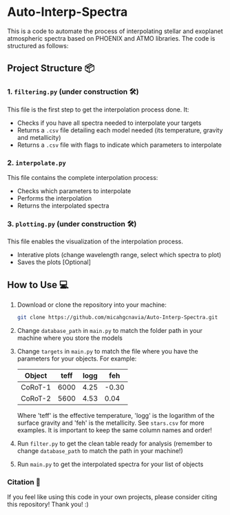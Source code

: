 # Auto-Interp-Spectra

This is a code to automate the process of interpolating stellar and exoplanet atmospheric spectra based on PHOENIX and ATMO libraries. The code is structured as follows:

## Project Structure 📦

### 1. **`filtering.py`** (under construction 🛠️)
This file is the first step to get the interpolation process done. It:
- Checks if you have all spectra needed to interpolate your targets
- Returns a `.csv` file detailing each model needed (its temperature, gravity and metallicity)
- Returns a `.csv` file with flags to indicate which parameters to interpolate

### 2. **`interpolate.py`**
This file contains the complete interpolation process:
- Checks which parameters to interpolate
- Performs the interpolation
- Returns the interpolated spectra

### 3. **`plotting.py`** (under construction 🛠️)
This file enables the visualization of the interpolation process.
- Interative plots (change wavelength range, select which spectra to plot)
- Saves the plots [Optional]

## How to Use 💻

1. Download or clone the repository into your machine:
   ```bash
   git clone https://github.com/micahgcnavia/Auto-Interp-Spectra.git
   ```
2. Change `database_path` in `main.py` to match the folder path in your machine where you store the models
3. Change `targets` in `main.py` to match the file where you have the parameters for your objects. For example:

    | Object   | teff | logg | feh   |
    |----------|------|------|-------|
    | CoRoT-1  | 6000 | 4.25 | -0.30 |
    | CoRoT-2  | 5600 | 4.53 | 0.04  |

    Where 'teff' is the effective temperature, 'logg' is the logarithm of the surface gravity and 'feh' is the metallicity. See `stars.csv` for more examples. It is important to keep the same column names and order!

4. Run `filter.py` to get the clean table ready for analysis (remember to change `database_path` to match the path in your machine!)
5. Run `main.py` to get the interpolated spectra for your list of objects

### Citation 📰

If you feel like using this code in your own projects, please consider citing this repository! Thank you! :)
